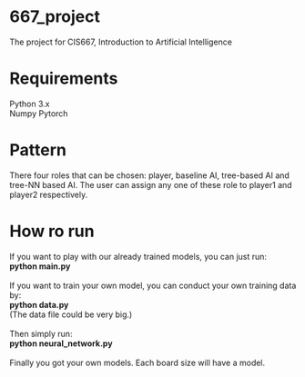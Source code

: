 # 667_project
The project for CIS667, Introduction to Artificial Intelligence

# Requirements
Python 3.x<br/>
Numpy
Pytorch

# Pattern
There four roles that can be chosen: player, baseline AI, tree-based AI and tree-NN based AI. The user can assign any one of these role to player1 and player2 respectively.

# How ro run
If you want to play with our already trained models, you can just run:<br/>
**python main.py**<br/><br/>
If you want to train your own model, you can conduct your own training data by:<br/>
**python data.py**<br/>
(The data file could be very big.)<br/><br/>
Then simply run:<br/>
**python neural_network.py**<br/><br/>
Finally you got your own models. Each board size will have a model.<br/>
